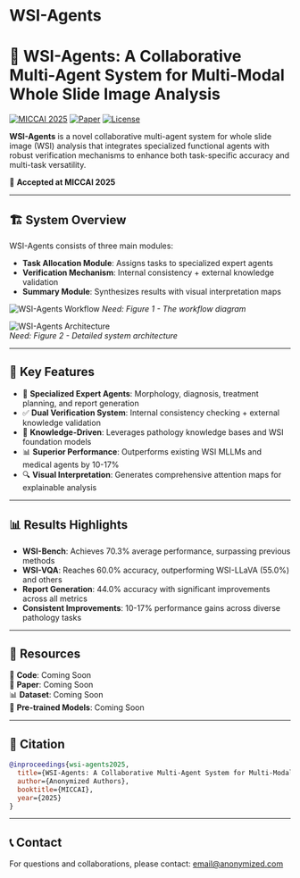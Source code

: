 # WSI-Agents

# 🤖 WSI-Agents: A Collaborative Multi-Agent System for Multi-Modal Whole Slide Image Analysis

[![MICCAI 2025](https://img.shields.io/badge/MICCAI-2025-blue)](https://miccai2025.org/)
[![Paper](https://img.shields.io/badge/Paper-arXiv-red)](https://arxiv.org/abs/placeholder)
[![License](https://img.shields.io/badge/License-MIT-green)](LICENSE)

**WSI-Agents** is a novel collaborative multi-agent system for whole slide image (WSI) analysis that integrates specialized functional agents with robust verification mechanisms to enhance both task-specific accuracy and multi-task versatility.

🎉 **Accepted at MICCAI 2025**

---

## 🏗️ System Overview

WSI-Agents consists of three main modules:
- **Task Allocation Module**: Assigns tasks to specialized expert agents
- **Verification Mechanism**: Internal consistency + external knowledge validation  
- **Summary Module**: Synthesizes results with visual interpretation maps

![WSI-Agents Workflow](static/image/figure1.png)
*Need: Figure 1 - The workflow diagram*

![WSI-Agents Architecture](static/image/figure2.png)  
*Need: Figure 2 - Detailed system architecture*

---

## 🎯 Key Features

- 🎯 **Specialized Expert Agents**: Morphology, diagnosis, treatment planning, and report generation
- ✅ **Dual Verification System**: Internal consistency checking + external knowledge validation  
- 🧠 **Knowledge-Driven**: Leverages pathology knowledge bases and WSI foundation models
- 📊 **Superior Performance**: Outperforms existing WSI MLLMs and medical agents by 10-17%
- 🔍 **Visual Interpretation**: Generates comprehensive attention maps for explainable analysis

---

## 📊 Results Highlights

- **WSI-Bench**: Achieves 70.3% average performance, surpassing previous methods
- **WSI-VQA**: Reaches 60.0% accuracy, outperforming WSI-LLaVA (55.0%) and others
- **Report Generation**: 44.0% accuracy with significant improvements across all metrics
- **Consistent Improvements**: 10-17% performance gains across diverse pathology tasks

---

## 📂 Resources

🚀 **Code**: Coming Soon  
📄 **Paper**: Coming Soon  
📊 **Dataset**: Coming Soon  
🎯 **Pre-trained Models**: Coming Soon  

---

## 📄 Citation

```bibtex
@inproceedings{wsi-agents2025,
  title={WSI-Agents: A Collaborative Multi-Agent System for Multi-Modal Whole Slide Image Analysis},
  author={Anonymized Authors},
  booktitle={MICCAI},
  year={2025}
}
```

---

## 📞 Contact

For questions and collaborations, please contact: email@anonymized.com